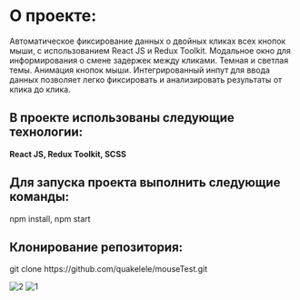<h1>О проекте:</h1>
<p>Автоматическое фиксирование данных о двойных кликах всех кнопок мыши, с использованием React JS и Redux Toolkit. Модальное окно для информирования о смене задержек между кликами. Темная и светлая темы. Анимация кнопок мыши. Интегрированный инпут для ввода данных позволяет легко фиксировать и анализировать результаты от клика до клика.
</p>
<h2>В проекте использованы следующие технологии:</h2>
<b>React JS, Redux Toolkit, SCSS</b>
<h2>Для запуска проекта выполнить следующие команды:</h2>
<p>npm install, npm start</p>
<h2>Клонирование репозитория: </h2>
git clone https://github.com/quakelele/mouseTest.git

![2](https://github.com/quakelele/mouseTest/assets/154896596/139c591b-4a9d-401f-8800-2efa2d39c0ea)
![1](https://github.com/quakelele/mouseTest/assets/154896596/93feed1c-1a1f-49da-a013-ac85d5c198d5)


